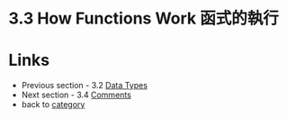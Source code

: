 # 3.3 How Functions Work 函式的執行

# Links
- Previous section - 3.2 [Data Types](./type.md)
- Next section - 3.4 [Comments](./comment.md)
- back to [category](./../README.md)
